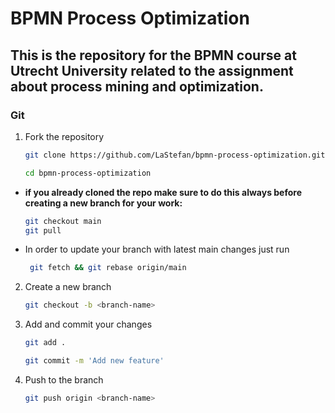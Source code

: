 # BPMN Process Optimization
This is the repository for the BPMN course at Utrecht University related to the assignment about process mining and optimization. 
---

### Git

1. Fork the repository
     ```bash
    git clone https://github.com/LaStefan/bpmn-process-optimization.git
     ```
     ```bash
     cd bpmn-process-optimization
     ```

- **if you already cloned the repo make sure to do this always before creating a new branch for your work:**
    ```bash
    git checkout main
    git pull
- In order to update your branch with latest main changes just run
    ```bash
     git fetch && git rebase origin/main

2. Create a new branch
    ```bash
    git checkout -b <branch-name>

3. Add and commit your changes
    ```bash
    git add .
    ```
    ```bash
    git commit -m 'Add new feature'
    ```

4. Push to the branch
    ```bash 
    git push origin <branch-name>
    ````
    
